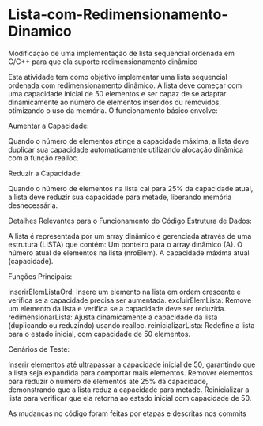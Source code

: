 # Lista-com-Redimensionamento-Dinamico
Modificação de uma implementação de lista sequencial ordenada em C/C++ para que ela suporte redimensionamento dinâmico

Esta atividade tem como objetivo implementar uma lista sequencial ordenada com redimensionamento dinâmico. A lista deve começar com uma capacidade inicial de 50 elementos e ser capaz de se adaptar dinamicamente ao número de elementos inseridos ou removidos, otimizando o uso da memória. O funcionamento básico envolve:

Aumentar a Capacidade:

Quando o número de elementos atinge a capacidade máxima, a lista deve duplicar sua capacidade automaticamente utilizando alocação dinâmica com a função realloc.

Reduzir a Capacidade:

Quando o número de elementos na lista cai para 25% da capacidade atual, a lista deve reduzir sua capacidade para metade, liberando memória desnecessária.

Detalhes Relevantes para o Funcionamento do Código
Estrutura de Dados:

A lista é representada por um array dinâmico e gerenciada através de uma estrutura (LISTA) que contém:
Um ponteiro para o array dinâmico (A).
O número atual de elementos na lista (nroElem).
A capacidade máxima atual (capacidade).

Funções Principais:

inserirElemListaOrd: Insere um elemento na lista em ordem crescente e verifica se a capacidade precisa ser aumentada.
excluirElemLista: Remove um elemento da lista e verifica se a capacidade deve ser reduzida.
redimensionarLista: Ajusta dinamicamente a capacidade da lista (duplicando ou reduzindo) usando realloc.
reinicializarLista: Redefine a lista para o estado inicial, com capacidade de 50 elementos.

Cenários de Teste:

Inserir elementos até ultrapassar a capacidade inicial de 50, garantindo que a lista seja expandida para comportar mais elementos.
Remover elementos para reduzir o número de elementos até 25% da capacidade, demonstrando que a lista reduz a capacidade para metade.
Reinicializar a lista para verificar que ela retorna ao estado inicial com capacidade de 50.

As mudanças no código foram feitas por etapas e descritas nos commits
